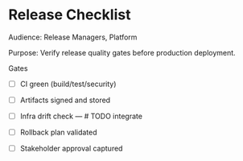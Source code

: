  # Release Checklist

 Audience: Release Managers, Platform

 Purpose: Verify release quality gates before production deployment.

 Gates
 - [ ] CI green (build/test/security)
 - [ ] Artifacts signed and stored
 - [ ] Infra drift check — # TODO integrate
 - [ ] Rollback plan validated
 - [ ] Stakeholder approval captured

